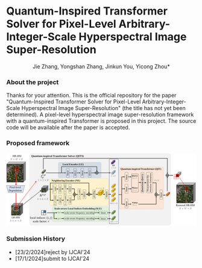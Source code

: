 Quantum-Inspired Transformer Solver for Pixel-Level Arbitrary-Integer-Scale Hyperspectral Image Super-Resolution
===
<p align='center'>Jie Zhang, Yongshan Zhang, Jinkun You, Yicong Zhou*</p>

### About the project
Thanks for your attention. This is the official repository for the paper "Quantum-Inspired Transformer Solver for Pixel-Level Arbitrary-Integer-Scale Hyperspectral Image Super-Resolution" (the title has not yet been determined). A pixel-level hyperspectral image super-resolution framework with a quantum-inspired Transformer is proposed in this project. The source code will be available after the paper is accepted.

### Proposed framework
![](./qits.png)

### Submission History
* [23/2/2024]reject by IJCAI'24 <br>
* [17/1/2024]submit to IJCAI'24
